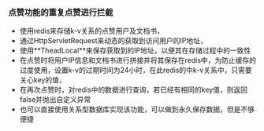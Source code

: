 ### 点赞功能的重复点赞进行拦截

* 使用redis来存储k-v关系的点赞用户及文档书，
* 通过HttpServletRequest来动态的获取到访问用户的IP地址，
* 使用**TheadLocal<String>**来保存获取到的IP地址，以便其在存储过程中的一致性
* 在点赞时将用户IP信息和文档书进行拼接并将其保存在redis中，为防止缓存的过度使用，设置k-v的过期时间为24小时，在此redis的中k-v关系中，只需要关心key的值，
* 在再次点赞时，对redis中的数据进行查询，若已经有相同的key值，则返回false并抛出自定义异常
* 也可以直接使用关系型数据库实现该功能，可以做到永久保存数据，但是不够便捷

